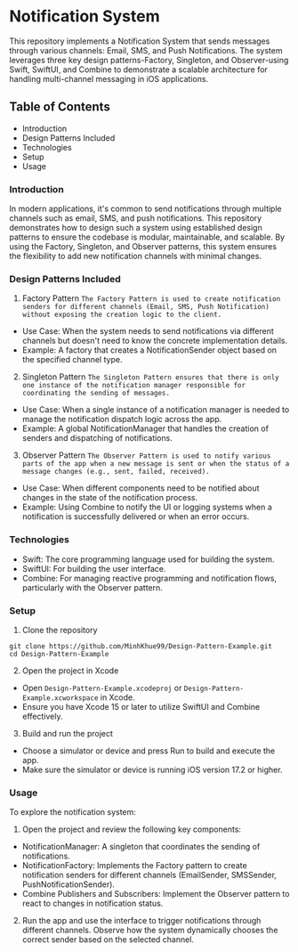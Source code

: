 # Notification System
This repository implements a Notification System that sends messages through various channels: Email, SMS, and Push Notifications. The system leverages three key design patterns-Factory, Singleton, and Observer-using Swift, SwiftUI, and Combine to demonstrate a scalable architecture for handling multi-channel messaging in iOS applications.
## Table of Contents
- Introduction
- Design Patterns Included
- Technologies
- Setup
- Usage
### Introduction
In modern applications, it's common to send notifications through multiple channels such as email, SMS, and push notifications. This repository demonstrates how to design such a system using established design patterns to ensure the codebase is modular, maintainable, and scalable. By using the Factory, Singleton, and Observer patterns, this system ensures the flexibility to add new notification channels with minimal changes.
### Design Patterns Included
1. Factory Pattern
```The Factory Pattern is used to create notification senders for different channels (Email, SMS, Push Notification) without exposing the creation logic to the client.```
- Use Case: When the system needs to send notifications via different channels but doesn't need to know the concrete implementation details.
- Example: A factory that creates a NotificationSender object based on the specified channel type.
2. Singleton Pattern
```The Singleton Pattern ensures that there is only one instance of the notification manager responsible for coordinating the sending of messages.```
- Use Case: When a single instance of a notification manager is needed to manage the notification dispatch logic across the app.
- Example: A global NotificationManager that handles the creation of senders and dispatching of notifications.
3. Observer Pattern
```The Observer Pattern is used to notify various parts of the app when a new message is sent or when the status of a message changes (e.g., sent, failed, received).```
- Use Case: When different components need to be notified about changes in the state of the notification process.
- Example: Using Combine to notify the UI or logging systems when a notification is successfully delivered or when an error occurs.
### Technologies
- Swift: The core programming language used for building the system.
- SwiftUI: For building the user interface.
- Combine: For managing reactive programming and notification flows, particularly with the Observer pattern.
### Setup
1. Clone the repository
```
git clone https://github.com/MinhKhue99/Design-Pattern-Example.git
cd Design-Pattern-Example
```
2. Open the project in Xcode
- Open ```Design-Pattern-Example.xcodeproj``` or ```Design-Pattern-Example.xcworkspace``` in Xcode.
- Ensure you have Xcode 15 or later to utilize SwiftUI and Combine effectively.
3. Build and run the project
- Choose a simulator or device and press Run to build and execute the app.
- Make sure the simulator or device is running iOS version 17.2 or higher.
### Usage
To explore the notification system:
1. Open the project and review the following key components:
- NotificationManager: A singleton that coordinates the sending of notifications.
- NotificationFactory: Implements the Factory pattern to create notification senders for different channels (EmailSender, SMSSender, PushNotificationSender).
- Combine Publishers and Subscribers: Implement the Observer pattern to react to changes in notification status.
2. Run the app and use the interface to trigger notifications through different channels. Observe how the system dynamically chooses the correct sender based on the selected channel.

